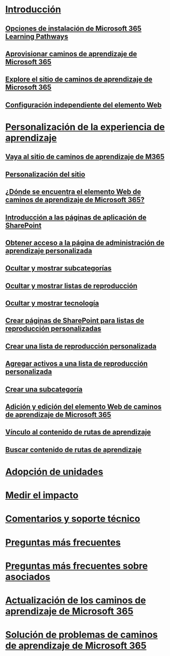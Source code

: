 # [Introducción](index.md)
## [Opciones de instalación de Microsoft 365 Learning Pathways](custom_setupoptions.md)
## [Aprovisionar caminos de aprendizaje de Microsoft 365](custom_provision.md)
## [Explore el sitio de caminos de aprendizaje de Microsoft 365](custom_exploresite.md)
## [Configuración independiente del elemento Web](custom_manualsetup.md)
# [Personalización de la experiencia de aprendizaje](custom_overview.md)
## [Vaya al sitio de caminos de aprendizaje de M365](custom_goto.md)
## [Personalización del sitio](custom_edithelp.md)
## [¿Dónde se encuentra el elemento Web de caminos de aprendizaje de Microsoft 365?](custom_whereiswebpart.md)
## [Introducción a las páginas de aplicación de SharePoint](custom_apppages.md)
## [Obtener acceso a la página de administración de aprendizaje personalizada](custom_accessadmin.md)
## [Ocultar y mostrar subcategorías](custom_hideshowsub.md)
## [Ocultar y mostrar listas de reproducción](custom_hideshowplaylists.md)
## [Ocultar y mostrar tecnología](custom_hideshowtech.md)
## [Crear páginas de SharePoint para listas de reproducción personalizadas](custom_createnewpage.md)
## [Crear una lista de reproducción personalizada](custom_createnewplaylist.md)
## [Agregar activos a una lista de reproducción personalizada](custom_addassets.md)
## [Crear una subcategoría](custom_createnewcat.md)
## [Adición y edición del elemento Web de caminos de aprendizaje de Microsoft 365](custom_addwebpart.md)
## [Vínculo al contenido de rutas de aprendizaje](custom_linking.md)
## [Buscar contenido de rutas de aprendizaje](custom_search.md)
# [Adopción de unidades](driveadoption.md)
# [Medir el impacto](custom_measureimpact.md)
# [Comentarios y soporte técnico](feedback.md)
# [Preguntas más frecuentes](faq.md)
# [Preguntas más frecuentes sobre asociados](custom_partner.md)
# [Actualización de los caminos de aprendizaje de Microsoft 365](custom_upgrade.md)
# [Solución de problemas de caminos de aprendizaje de Microsoft 365](custom_troubleshooting.md)